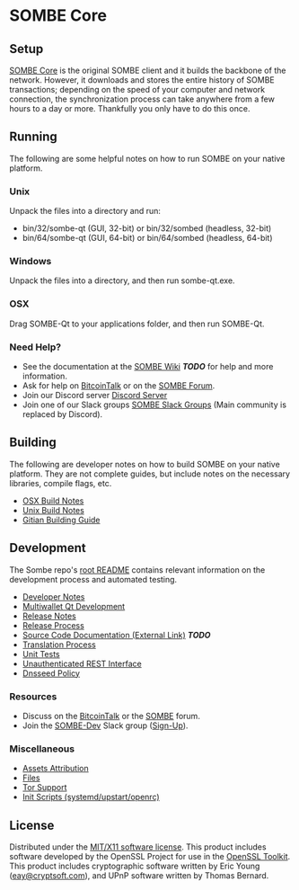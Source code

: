SOMBE Core
=====================

Setup
---------------------
[SOMBE Core](http://sombe.org/wallet) is the original SOMBE client and it builds the backbone of the network. However, it downloads and stores the entire history of SOMBE transactions; depending on the speed of your computer and network connection, the synchronization process can take anywhere from a few hours to a day or more. Thankfully you only have to do this once.

Running
---------------------
The following are some helpful notes on how to run SOMBE on your native platform.

### Unix

Unpack the files into a directory and run:

- bin/32/sombe-qt (GUI, 32-bit) or bin/32/sombed (headless, 32-bit)
- bin/64/sombe-qt (GUI, 64-bit) or bin/64/sombed (headless, 64-bit)

### Windows

Unpack the files into a directory, and then run sombe-qt.exe.

### OSX

Drag SOMBE-Qt to your applications folder, and then run SOMBE-Qt.

### Need Help?

* See the documentation at the [SOMBE Wiki](https://en.bitcoin.it/wiki/Main_Page) ***TODO***
for help and more information.
* Ask for help on [BitcoinTalk](https://bitcointalk.org/index.php?topic=1262920.0) or on the [SOMBE Forum](http://forum.sombe.org/).
* Join our Discord server [Discord Server](https://discord.sombe.org)
* Join one of our Slack groups [SOMBE Slack Groups](https://sombe.org/slack-logins/) (Main community is replaced by Discord).

Building
---------------------
The following are developer notes on how to build SOMBE on your native platform. They are not complete guides, but include notes on the necessary libraries, compile flags, etc.

- [OSX Build Notes](build-osx.md)
- [Unix Build Notes](build-unix.md)
- [Gitian Building Guide](gitian-building.md)

Development
---------------------
The Sombe repo's [root README](https://github.com/SOMBE-Project/SOMBE/blob/master/README.md) contains relevant information on the development process and automated testing.

- [Developer Notes](developer-notes.md)
- [Multiwallet Qt Development](multiwallet-qt.md)
- [Release Notes](release-notes.md)
- [Release Process](release-process.md)
- [Source Code Documentation (External Link)](https://dev.visucore.com/bitcoin/doxygen/) ***TODO***
- [Translation Process](translation_process.md)
- [Unit Tests](unit-tests.md)
- [Unauthenticated REST Interface](REST-interface.md)
- [Dnsseed Policy](dnsseed-policy.md)

### Resources

* Discuss on the [BitcoinTalk](https://bitcointalk.org/index.php?topic=1262920.0) or the [SOMBE](http://forum.sombe.org/) forum.
* Join the [SOMBE-Dev](https://sombe-dev.slack.com/) Slack group ([Sign-Up](https://sombe-dev.herokuapp.com/)).

### Miscellaneous
- [Assets Attribution](assets-attribution.md)
- [Files](files.md)
- [Tor Support](tor.md)
- [Init Scripts (systemd/upstart/openrc)](init.md)

License
---------------------
Distributed under the [MIT/X11 software license](http://www.opensource.org/licenses/mit-license.php).
This product includes software developed by the OpenSSL Project for use in the [OpenSSL Toolkit](https://www.openssl.org/). This product includes
cryptographic software written by Eric Young ([eay@cryptsoft.com](mailto:eay@cryptsoft.com)), and UPnP software written by Thomas Bernard.
